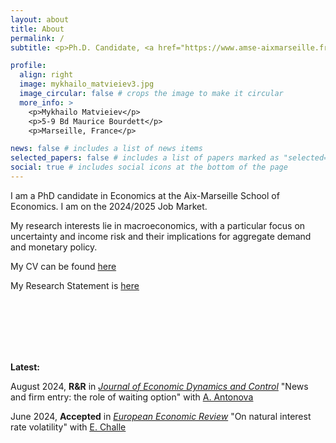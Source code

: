 ```yaml
---
layout: about
title: About
permalink: /
subtitle: <p>Ph.D. Candidate, <a href="https://www.amse-aixmarseille.fr/fr" target="_blank">Aix-Marseille School of Economics</a></p><p>mykhailo.matvieiev[at]univ-amu.fr</p>

profile:
  align: right
  image: mykhailo_matvieiev3.jpg
  image_circular: false # crops the image to make it circular
  more_info: >
    <p>Mykhailo Matvieiev</p>
    <p>5-9 Bd Maurice Bourdett</p>
    <p>Marseille, France</p>

news: false # includes a list of news items
selected_papers: false # includes a list of papers marked as "selected={true}"
social: true # includes social icons at the bottom of the page
---
```


I am a PhD candidate in Economics at the Aix-Marseille School of Economics. I am on the 2024/2025 Job Market.

My research interests lie in macroeconomics, with a particular focus on uncertainty and income risk and their implications for aggregate demand and monetary policy.


My CV can be found <a href="https://mykhailo-matvieiev.github.io/assets/pdf/CV_Matvieiev.pdf" target="_blank">here</a> 

My Research Statement is [here](https://mykhailo-matvieiev.github.io/)

<br/>
<br/>
<br/>
<br/>
<br/>

<b>Latest:</b>

August 2024, <b>R&R</b> in <i><u>Journal of Economic Dynamics and Control</u></i> "News and firm entry: the role of waiting option" with <a href="https://sites.google.com/view/anastasiia-antonova/" target="_blank"><u>A. Antonova</u></a>

June 2024, <b>Accepted</b> in <i><u>European Economic Review</u></i> "On natural interest rate volatility" with <a href="https://sites.google.com/site/edouardchalle/" target="_blank"><u>E. Challe</u></a>
